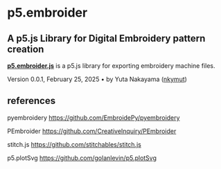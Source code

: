# p5.embroider

## A p5.js Library for Digital Embroidery pattern creation

[**p5.embroider.js**](https://github.com/golanlevin/p5.embroider) is a p5.js library for exporting embroidery machine files.<br />

Version 0.0.1, February 25, 2025 • by Yuta Nakayama ([nkymut](https://github.com/nkymut))



## references

pyembroidery
https://github.com/EmbroidePy/pyembroidery

PEmbroider
https://github.com/CreativeInquiry/PEmbroider

stitch.js
https://github.com/stitchables/stitch.js

p5.plotSvg
https://github.com/golanlevin/p5.plotSvg
